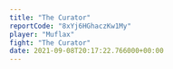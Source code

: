 ```yaml
---
title: "The Curator"
reportCode: "8xYj6HGhaczKw1My"
player: "Muflax"
fight: "The Curator"
date: 2021-09-08T20:17:22.766000+00:00
---
```

